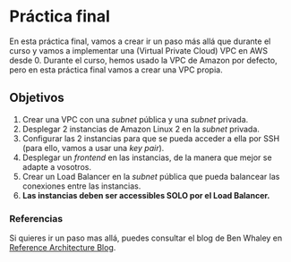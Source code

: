 # Práctica final

En esta práctica final, vamos a crear ir un paso más allá que durante el curso y vamos a implementar una (Virtual Private Cloud) VPC en AWS desde 0. Durante el curso, hemos usado la VPC de Amazon por defecto, pero en esta práctica final vamos a crear una VPC propia.

## Objetivos

1. Crear una VPC con una _subnet_ pública y una _subnet_ privada.
2. Desplegar 2 instancias de Amazon Linux 2 en la _subnet_ privada.
3. Configurar las 2 instancias para que se pueda acceder a ella por SSH (para ello, vamos a usar una _key pair_).
4. Desplegar un _frontend_ en las instancias, de la manera que mejor se adapte a vosotros.
5. Crear un Load Balancer en la _subnet_ pública que pueda balancear las conexiones entre las instancias.
6. **Las instancias deben ser accessibles SOLO por el Load Balancer.**



### Referencias

Si quieres ir un paso mas allá, puedes consultar el blog de Ben Whaley en [Reference Architecture Blog](https://www.whaletech.co/2014/10/02/reference-vpc-architecture.html).

